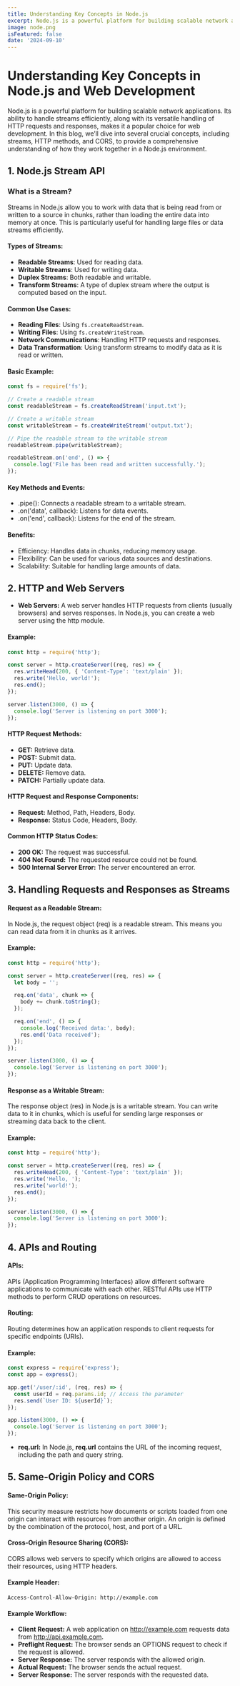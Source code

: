 ```yaml
---
title: Understanding Key Concepts in Node.js 
excerpt: Node.js is a powerful platform for building scalable network applications. Its ability to handle streams efficiently, along with its versatile handling of HTTP requests and responses, makes it a popular choice for web development.
image: node.png
isFeatured: false
date: '2024-09-10'
---
```


# Understanding Key Concepts in Node.js and Web Development

Node.js is a powerful platform for building scalable network applications. Its ability to handle streams efficiently, along with its versatile handling of HTTP requests and responses, makes it a popular choice for web development. In this blog, we’ll dive into several crucial concepts, including streams, HTTP methods, and CORS, to provide a comprehensive understanding of how they work together in a Node.js environment.

## 1. Node.js Stream API

### What is a Stream?

Streams in Node.js allow you to work with data that is being read from or written to a source in chunks, rather than loading the entire data into memory at once. This is particularly useful for handling large files or data streams efficiently.

#### Types of Streams:
- **Readable Streams**: Used for reading data.
- **Writable Streams**: Used for writing data.
- **Duplex Streams**: Both readable and writable.
- **Transform Streams**: A type of duplex stream where the output is computed based on the input.

#### Common Use Cases:
- **Reading Files**: Using `fs.createReadStream`.
- **Writing Files**: Using `fs.createWriteStream`.
- **Network Communications**: Handling HTTP requests and responses.
- **Data Transformation**: Using transform streams to modify data as it is read or written.

#### Basic Example:
```javascript
const fs = require('fs');

// Create a readable stream
const readableStream = fs.createReadStream('input.txt');

// Create a writable stream
const writableStream = fs.createWriteStream('output.txt');

// Pipe the readable stream to the writable stream
readableStream.pipe(writableStream);

readableStream.on('end', () => {
  console.log('File has been read and written successfully.');
});
```
#### Key Methods and Events:
- .pipe(): Connects a readable stream to a writable stream.
- .on('data', callback): Listens for data events.
- .on('end', callback): Listens for the end of the stream.

#### Benefits:
- Efficiency: Handles data in chunks, reducing memory usage.
- Flexibility: Can be used for various data sources and destinations.
- Scalability: Suitable for handling large amounts of data.

## 2. HTTP and Web Servers
- **Web Servers:**
A web server handles HTTP requests from clients (usually browsers) and serves responses. In Node.js, you can create a web server using the http module.

#### Example:
```js
const http = require('http');

const server = http.createServer((req, res) => {
  res.writeHead(200, { 'Content-Type': 'text/plain' });
  res.write('Hello, world!');
  res.end();
});

server.listen(3000, () => {
  console.log('Server is listening on port 3000');
});
```
#### HTTP Request Methods:
- **GET:** Retrieve data.
- **POST:** Submit data.
- **PUT:** Update data.
- **DELETE:** Remove data.
- **PATCH:** Partially update data.

#### HTTP Request and Response Components:
- **Request:** Method, Path, Headers, Body.
- **Response:** Status Code, Headers, Body.

#### Common HTTP Status Codes:
- **200 OK:** The request was successful.
- **404 Not Found:** The requested resource could not be found.
- **500 Internal Server Error:** The server encountered an error.

## 3. Handling Requests and Responses as Streams
#### Request as a Readable Stream:
In Node.js, the request object (req) is a readable stream. This means you can read data from it in chunks as it arrives.

#### Example:
```js
const http = require('http');

const server = http.createServer((req, res) => {
  let body = '';

  req.on('data', chunk => {
    body += chunk.toString();
  });

  req.on('end', () => {
    console.log('Received data:', body);
    res.end('Data received');
  });
});

server.listen(3000, () => {
  console.log('Server is listening on port 3000');
});
```
#### Response as a Writable Stream:
The response object (res) in Node.js is a writable stream. You can write data to it in chunks, which is useful for sending large responses or streaming data back to the client.

#### Example:
```js 
const http = require('http');

const server = http.createServer((req, res) => {
  res.writeHead(200, { 'Content-Type': 'text/plain' });
  res.write('Hello, ');
  res.write('world!');
  res.end();
});

server.listen(3000, () => {
  console.log('Server is listening on port 3000');
});
```
## 4. APIs and Routing
#### APIs:
APIs (Application Programming Interfaces) allow different software applications to communicate with each other. RESTful APIs use HTTP methods to perform CRUD operations on resources.

#### Routing:
Routing determines how an application responds to client requests for specific endpoints (URIs).

#### Example:
```js
const express = require('express');
const app = express();

app.get('/user/:id', (req, res) => {
  const userId = req.params.id; // Access the parameter
  res.send(`User ID: ${userId}`);
});

app.listen(3000, () => {
  console.log('Server is listening on port 3000');
});
```
- **req.url:**
In Node.js, **req.url** contains the URL of the incoming request, including the path and query string.

## 5. Same-Origin Policy and CORS
#### Same-Origin Policy:
This security measure restricts how documents or scripts loaded from one origin can interact with resources from another origin. An origin is defined by the combination of the protocol, host, and port of a URL.

#### Cross-Origin Resource Sharing (CORS):
CORS allows web servers to specify which origins are allowed to access their resources, using HTTP headers.

#### Example Header:
```
Access-Control-Allow-Origin: http://example.com
```
#### Example Workflow:
- **Client Request:** A web application on http://example.com requests data from http://api.example.com.
- **Preflight Request:** The browser sends an OPTIONS request to check if the request is allowed.
- **Server Response:** The server responds with the allowed origin.
- **Actual Request:** The browser sends the actual request.
- **Server Response:** The server responds with the requested data.


